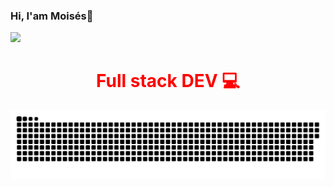 ### Hi, I'am Moisés👋 
![](https://komarev.com/ghpvc/?DeveloperMDCM&color=green)
<h1 style="color: red; text-align: center;"> Full stack DEV 💻</h1>
<!-- <a href=#><img src="header.gif" width="100%" height="320px"></a> -->
<a href=#><img src="contributions.svg"></a>
